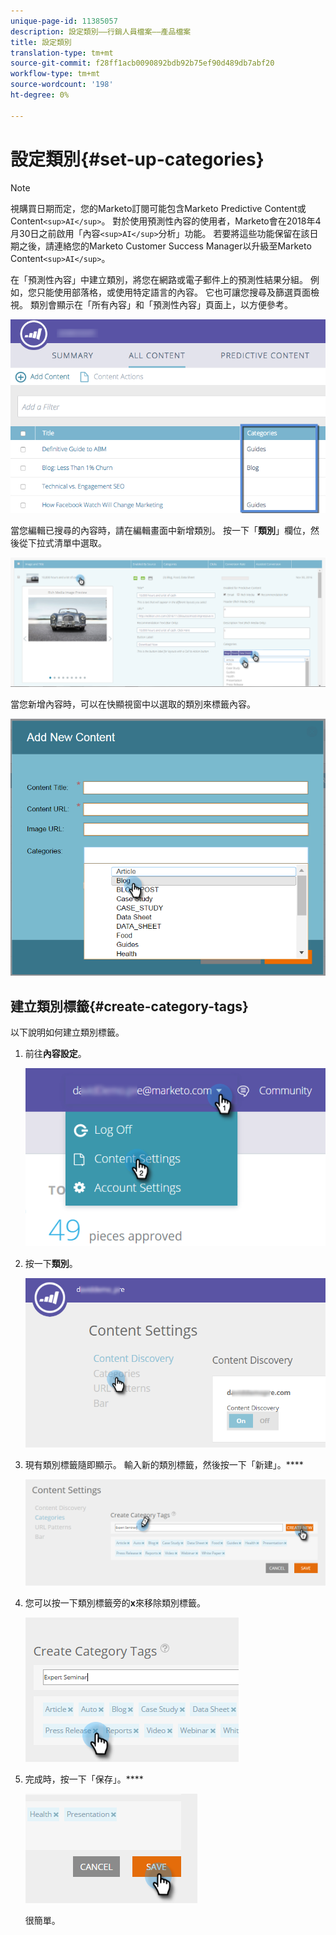 ```yaml
---
unique-page-id: 11385057
description: 設定類別——行銷人員檔案——產品檔案
title: 設定類別
translation-type: tm+mt
source-git-commit: f28ff1acb0090892bdb92b75ef90d489db7abf20
workflow-type: tm+mt
source-wordcount: '198'
ht-degree: 0%

---
```



# 設定類別{#set-up-categories}

>[!NOTE]
>
>視購買日期而定，您的Marketo訂閱可能包含Marketo Predictive Content或Content`<sup>AI</sup>`。 對於使用預測性內容的使用者，Marketo會在2018年4月30日之前啟用「內容`<sup>AI</sup>`分析」功能。 若要將這些功能保留在該日期之後，請連絡您的Marketo Customer Success Manager以升級至Marketo Content`<sup>AI</sup>`。

在「預測性內容」中建立類別，將您在網路或電子郵件上的預測性結果分組。 例如，您只能使用部落格，或使用特定語言的內容。 它也可讓您搜尋及篩選頁面檢視。  類別會顯示在「所有內容」和「預測性內容」頁面上，以方便參考。

![](assets/image2017-10-3-9-3a3-3a44.png)

當您編輯已搜尋的內容時，請在編輯畫面中新增類別。 按一下「**類別**」欄位，然後從下拉式清單中選取。

![](assets/two.png)

當您新增內容時，可以在快顯視窗中以選取的類別來標籤內容。

![](assets/add-new-content-dropdown-hand.png)

## 建立類別標籤{#create-category-tags}

以下說明如何建立類別標籤。

1. 前往&#x200B;**內容設定**。

   ![](assets/settings-dropdown-hand-1.png)

1. 按一下&#x200B;**類別**。

   ![](assets/content-discovery-categories-hand.png)

1. 現有類別標籤隨即顯示。 輸入新的類別標籤，然後按一下「新建」。****

   ![](assets/content-settings-create-cat-tags-hand.png)

1. 您可以按一下類別標籤旁的&#x200B;**x**&#x200B;來移除類別標籤。

   ![](assets/remove-category-tag-updated.png)

1. 完成時，按一下「保存」。****

   ![](assets/save-new.png)

   很簡單。

